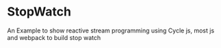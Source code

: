 # StopWatch
An Example to show reactive stream programming using Cycle js, most js and webpack to build stop watch
